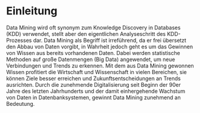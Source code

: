 # Einleitung

Data Mining wird oft synonym zum Knowledge Discovery in Databases (KDD) verwendet, stellt aber den eigentlichen Analyseschritt des KDD-Prozesses dar. Data Mining als Begriff ist irreführend, da er frei übersetzt  den Abbau von Daten vorgibt, in Wahrheit jedoch geht es um das Gewinnen von Wissen aus bereits vorhandenen Daten. Dabei werden statistische Methoden auf große Datenmengen (Big Data) angewendet, um neue Verbindungen und Trends zu erkennen. Mit dem aus Data Mining gewonnen Wissen profitiert die Wirtschaft und Wissenschaft in vielen Bereichen, sie können Ziele besser erreichen und Zukunftsentscheidungen an Trends ausrichten.
Durch die zunehmende Digitalisierung seit Beginn der 90er Jahre des letzten Jahrhunderts und der damit einhergehende Wachstum von Daten in Datenbanksystemen, gewinnt Data Mining zunehmend an Bedeutung. 
